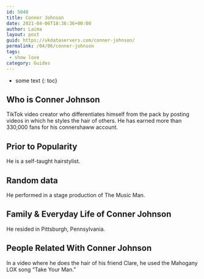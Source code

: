 ```yaml
---
id: 5048
title: Conner Johnson
date: 2021-04-06T18:36:36+00:00
author: Laima
layout: post
guid: https://ukdataservers.com/conner-johnson/
permalink: /04/06/conner-johnson
tags:
 - show love
category: Guides
---
```


* some text
{: toc}


## Who is Conner Johnson
                  
                  
                  
TikTok video creator who differentiates himself from the pack by posting videos in which he styles the hair of others. He has earned more than 330,000 fans for his connershaww account.
                  
              
            
              
            
                
                
                
## Prior to Popularity
                  
                  
                  
He is a self-taught hairstylist. 
                  
              
            
              
            
                
                
                
## Random data
                  
                  
                  
He performed in a stage production of The Music Man.
                  
              
            
              
            
                
                
                
## Family & Everyday Life of Conner Johnson
                  
                  
                  
He resided in Pittsburgh, Pennsylvania. 
                  
              
            
              
            
                
                
                
## People Related With Conner Johnson
                  
                  
                  
In a video where he does the hair of his friend Clare, he used the Mahogany LOX song &#8220;Take Your Man.&#8221;
                  
              
            
              
            
                
              
            
              
              
            
            
              
            
          
          
          
